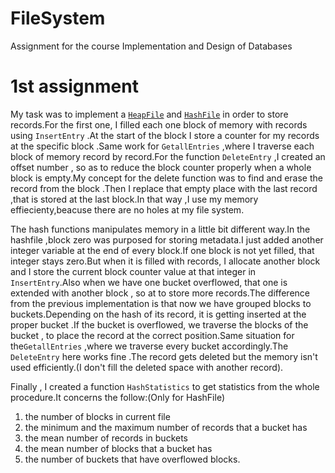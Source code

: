 # FileSystem
Assignment for the course  Implementation and Design of Databases

# 1st assignment

My task was to implement a [```HeapFile```](https://github.com/aristsili/FileSystem/blob/main/Assignment1/HeapFile.c) and  [```HashFile```](https://github.com/aristsili/FileSystem/blob/main/Assignment1/HashFile.c)  in order to store records.For the first one, I filled each one block of memory with records using ```InsertEntry``` .At the start of the block I store a counter for my records at the specific block .Same work for ```GetallEntries``` ,where I traverse each block of memory record by record.For the function ```DeleteEntry``` ,I created an offset number , so as to reduce the block counter properly when a whole block is empty.My concept for the delete function was to find and erase the record from the block .Then I replace that empty place with the last record ,that is stored at the last block.In that way ,I use my memory effiecienty,beacuse there are no holes at my file system.

The hash functions manipulates memory in a little bit different way.In the hashfile ,block zero was purposed for storing metadata.I just added another integer variable at the end of every block.If one block is not yet filled, that integer stays zero.But when it is filled with records, I allocate another block and I store the current block counter value at that integer in ```InsertEntry```.Also when we have one bucket overflowed, that one is extended with another block , so at to store more records.The difference from the previous implementation is that now we have grouped blocks to buckets.Depending on the hash of its record, it is getting inserted at the proper bucket .If the bucket is overflowed, we traverse the blocks of the bucket , to place the record at the correct position.Same situation for the```GetallEntries``` ,where we traverse every bucket accordingly.The ```DeleteEntry``` here works fine .The record gets deleted but the memory isn't used efficiently.(I don't fill the deleted space with another record).

Finally , I created a function ```HashStatistics``` to get statistics from the whole procedure.It concerns the follow:(Only for HashFile)

1. the number of blocks in current file
2. the minimum and the maximum number of records that a bucket has
3. the mean number of records in buckets
4. the mean number of blocks that a bucket has
5. the number of buckets that have overflowed blocks.
